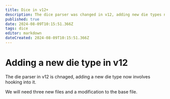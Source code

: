 ```yaml
---
title: Dice in v12+
description: The dice parser was changed in v12, adding new die types now needs to hook into it
published: true
date: 2024-08-09T10:15:51.366Z
tags: dice
editor: markdown
dateCreated: 2024-08-09T10:15:51.366Z
---
```


# Adding a new die type in v12
The die parser in v12 is chnaged, adding a new die type now involves hooking into it.

We will need three new files and a modification to the base file.